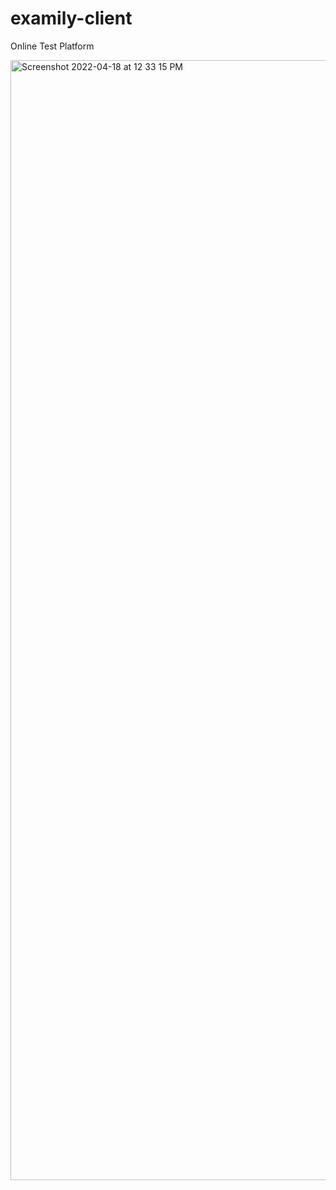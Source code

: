 # examily-client
Online Test Platform

<img width="1792" alt="Screenshot 2022-04-18 at 12 33 15 PM" src="https://user-images.githubusercontent.com/47267731/163769639-e1423314-7315-4282-a837-b12cbc535150.png">

